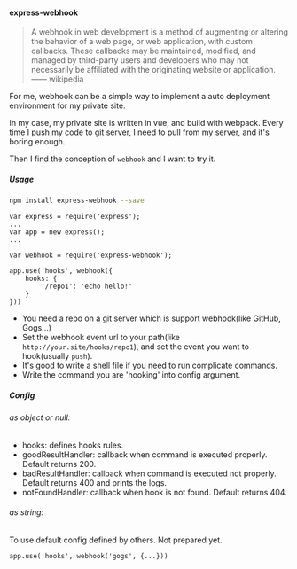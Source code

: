 #### express-webhook

> A webhook in web development is a method of augmenting or altering the behavior of a web page, or web application, with custom callbacks. These callbacks may be maintained, modified, and managed by third-party users and developers who may not necessarily be affiliated with the originating website or application.
    —— wikipedia

For me, webhook can be a simple way to implement a auto deployment environment for my private site.

In my case, my private site is written in vue, and build with webpack. Every time I push my code to git server, I need to pull from my server, and it's boring enough.

Then I find the conception of `webhook` and I want to try it.

##### Usage

```bash
npm install express-webhook --save
```

```node
var express = require('express');
...
var app = new express();
...

var webhook = require('express-webhook');

app.use('hooks', webhook({
    hooks: {
        '/repo1': 'echo hello!'
    }
}))
```

- You need a repo on a git server which is support webhook(like GitHub, Gogs...)
- Set the webhook event url to your path(like `http://your.site/hooks/repo1`), and set the event you want to hook(usually `push`).
- It's good to write a shell file if you need to run complicate commands.
- Write the command you are 'hooking' into config argument.

##### Config

###### as object or null:

- hooks: defines hooks rules.
- goodResultHandler: callback when command is executed properly. Default returns 200.
- badResultHandler: callback when command is executed not properly. Default returns 400 and prints the logs.
- notFoundHandler: callback when hook is not found. Default returns 404.

###### as string:

To use default config defined by others. Not prepared yet.

```
app.use('hooks', webhook('gogs', {...}))
```